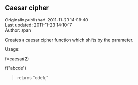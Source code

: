 ## Caesar cipher  
Originally published: 2011-11-23 14:08:40  
Last updated: 2011-11-23 14:10:17  
Author: span   
  
Creates a caesar cipher function which shifts by the parameter.

Usage:

f=caesar(2)

f("abcde")

>returns "cdefg"